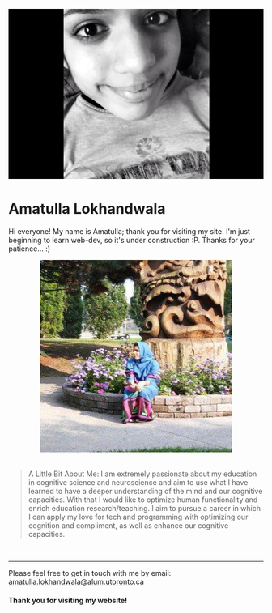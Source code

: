 ![Me](img/amu.PNG)
# Amatulla Lokhandwala 


Hi everyone! My name is Amatulla; thank you for visiting my site. I'm just beginning to learn web-dev, so it's under construction :P. Thanks for your patience... :)

<center>
<img src="img/amatullaaa_edited.jpg" alt="mee!" style="width:380px;height:380px;border:0;"></center>

<br>

> A Little Bit About Me: I am extremely passionate about my education in cognitive science and neuroscience and aim to use what I have learned to have a deeper understanding of the mind and our cognitive capacities. With that I would like to optimize human functionality and enrich education research/teaching. I aim to pursue a career in which I can apply my love for tech and programming with optimizing our cognition and compliment, as well as enhance our cognitive capacities.

<br>

* * *

Please feel free to get in touch with me by email: <a href="http://amatulla.lokhandwala@alum.utoronto.ca">amatulla.lokhandwala@alum.utoronto.ca</a>


#### Thank you for visiting my website! 
